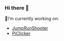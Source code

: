 ### Hi there 👋

🔭I’m currently working on:
* [JumpRunShooter](https://github.com/MHWcreations/JumpRunShooter)
* [PiClicker](https://github.com/MHWcreations/Pi-Clicker)

<!--
**MHWcreations/mhwcreations** is a ✨ _special_ ✨ repository because its `README.md` (this file) appears on your GitHub profile.

Here are some ideas to get you started:

- 🔭 I’m currently working on JumpAndRunShooter
- 🌱 I’m currently learning ...
- 👯 I’m looking to collaborate on ...
- 🤔 I’m looking for help with ...
- 💬 Ask me about ...
- 📫 How to reach me: ...
- 😄 Pronouns: ...
- ⚡ Fun fact: ...
-->
